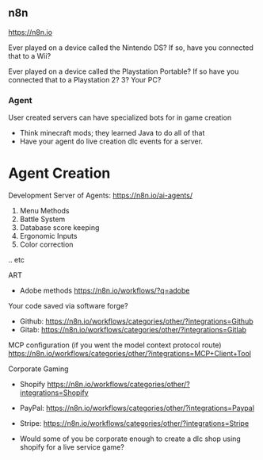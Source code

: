 

## n8n

https://n8n.io


Ever played on a device called the Nintendo DS? If so, have you connected that to a Wii?

Ever played on a device called the Playstation Portable? If so have you connected that to a Playstation 2? 3? Your PC?

### Agent

User created servers can have specialized bots for in game creation
- Think minecraft mods; they learned Java to do all of that
- Have your agent do live creation dlc events for a server.


# Agent Creation

Development Server of Agents:
https://n8n.io/ai-agents/

1. Menu Methods
2. Battle System
3. Database score keeping
4. Ergonomic Inputs
5. Color correction

.. etc


ART
- Adobe methods https://n8n.io/workflows/?q=adobe

Your code saved via software forge?
- Github: https://n8n.io/workflows/categories/other/?integrations=Github
- Gitab: https://n8n.io/workflows/categories/other/?integrations=Gitlab

MCP configuration (if you went the model context protocol route) 
https://n8n.io/workflows/categories/other/?integrations=MCP+Client+Tool

Corporate Gaming

- Shopify https://n8n.io/workflows/categories/other/?integrations=Shopify
- PayPal: https://n8n.io/workflows/categories/other/?integrations=Paypal
- Stripe: https://n8n.io/workflows/categories/other/?integrations=Stripe

- Would some of you be corporate enough to create a dlc shop using shopify for a live service game?